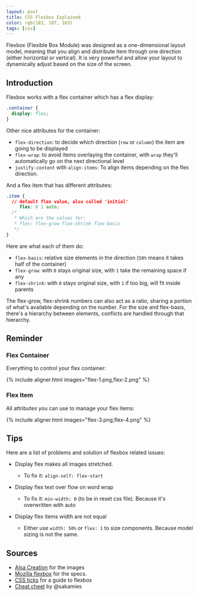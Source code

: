 ```yaml
---
layout: post
title: CSS Flexbox Explained
color: rgb(183, 107, 163)
tags: [css]
---
```


Flexbox (Flexible Box Module) was designed as a one-dimensional layout model, 
meaning that you align and distribute item through one direction (either horizontal or vertical).
It is very powerful and allow your layout to dynamically adjust based on the size of the screen.

## Introduction

Flexbox works with a flex container which has a flex display:

```css
.container {
  display: flex; 
}
```

Other nice attributes for the container:

 - `flex-direction`: to decide which direction (`row` or `column`) the item are going to be displayed
 - `flex-wrap`: to avoid items overlaying the container, with `wrap` they'll automatically go on the next directional level
 - `justify-content` with `align-items`: To align items depending on the flex direction.

And a flex item that has different attributes:

```css
.item {
  // default flex value, also called 'initial'
     flex: 0 1 auto;
  /*
   * Which are the values for:
   * flex: flex-grow flex-shrink flex-basis
   */
}
```

Here are what each of them do:

  - `flex-basis`: relative size elements in the direction (`50%` means it takes half of the container)
  - `flex-grow`: with `0` stays original size, with `1` take the remaining space if any
  - `flex-shrink`: with `0` stays original size, with `1` if too big, will fit inside parents
  
The flex-grow, flex-shrink numbers can also act as a ratio, sharing a portion of what's available depending on the number.
For the size and flex-basis, there's a hierarchy between elements, conflicts are handled through that hierarchy.

## Reminder

### Flex Container

Everything to control your flex container:

{% include aligner.html images="flex-1.png,flex-2.png" %}

### Flex Item

All attributes you can use to manage your flex items:

{% include aligner.html images="flex-3.png,flex-4.png" %}

## Tips

Here are a list of problems and solution of flexbox related issues:

- Display flex makes all images stretched.
  - To fix it: `align-self: flex-start`

- Display flex text over flow on word wrap
  - To fix it: `min-width: 0` (to be in reset css file). Because it's overwritten with auto

- Display flex items width are not equal
  - Either use `width: 50%` or `flex: 1` to size components. Because model sizing is not the same.


## Sources

- [Alsa Creation](https://www.alsacreations.com/tuto/lire/1493-CSS3-Flexbox-Layout-module.html) for the images
- [Mozilla flexbox](https://developer.mozilla.org/en-US/docs/Web/CSS/CSS_Flexible_Box_Layout/Basic_Concepts_of_Flexbox) for the specs.
- [CSS ticks](https://css-tricks.com/snippets/css/a-guide-to-flexbox/) for a guide to flexbox
- [Cheat cheet](http://apps.workflower.fi/css-cheats/?name=flexbox) by @sakamies
